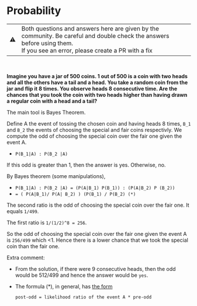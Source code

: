 # Probability

<table>
   <tr>
      <td>⚠️</td>
      <td>
         Both questions and answers here are given by the community. Be careful and double check the answers before using them. <br>
         If you see an error, please create a PR with a fix
      </td>
   </tr>
</table>

&nbsp;

**Imagine you have a jar of 500 coins. 1 out of 500 is a coin with two heads and all the others have a tail and a head. You take a random coin from the jar and flip it 8 times. You observe heads 8 consecutive time. Are the chances that you took the coin with two heads higher than having drawn a regular coin with a head and a tail?**
 
The main tool is Bayes Theorem. 

Define A the event of tossing the chosen coin and having heads 8 times, `B_1` and `B_2` the events of choosing the special and fair coins respectivly. We compute the odd of choosing the special coin over the fair one given the event A.
 - `P(B_1|A) : P(B_2 |A)`

If this odd is greater than 1, then the answer is yes. Otherwise, no.

By Bayes theorem (some manipulations),
- `P(B_1|A) : P(B_2 |A) = (P(A|B_1) P(B_1)) : (P(A|B_2) P (B_2)) ` 
- `= ( P(A|B_1)/ P(A| B_2) ) (P(B_1) / P(B_2) (*)`
 
 The second ratio is the odd of choosing the special coin over the fair one. It equals `1/499`.
 
 The first ratio is `1/(1/2)^8 = 256`.

So the odd of choosing the special coin over the fair one given the event A is `256/499` which <1. Hence there is a lower chance that we took the special coin than the fair one.

Extra comment:
 - From the solution, if there were 9 consecutive heads, then the odd would be 512/499 and hence the answer would be `yes`.
 - The formula (*), in general, has [the form ](https://en.wikipedia.org/wiki/Likelihood_ratios_in_diagnostic_testing#Estimation_of_pre-_and_post-test_probability)
 
      `post-odd = likelihood ratio of the event A * pre-odd`
<br/>



